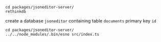 ```
cd packages/jsoneditor-server/
rethinkdb
```

create a database `jsoneditor` containing table `documents` primary key `id`

```
cd packages/jsoneditor-server/
../../node_modules/.bin/esno src/index.ts
```